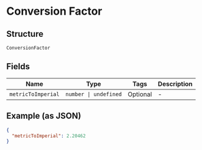 
# Conversion Factor

## Structure

`ConversionFactor`

## Fields

| Name | Type | Tags | Description |
|  --- | --- | --- | --- |
| `metricToImperial` | `number \| undefined` | Optional | - |

## Example (as JSON)

```json
{
  "metricToImperial": 2.20462
}
```

